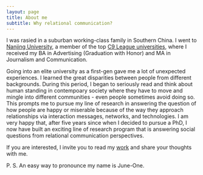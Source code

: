```yaml
---
layout: page
title: About me
subtitle: Why relational communication? 
---
```


I was rasied in a suburban working-class family in Southern China. I went to [Nanjing University](https://en.wikipedia.org/wiki/Nanjing_University), a member of the top [C9 League universities](https://en.wikipedia.org/wiki/C9_League), where I received my BA in Advertising (Graduation with Honor) and MA in Journalism and Communication. 

Going into an elite university as a first-gen gave me a lot of unexpected experiences. I learned the great disparities between people from different backgrounds. During this period, I began to seriously read and think about human standing in contempoary society where they have to move and mingle into different communities - even people sometimes avoid doing so. This prompts me to pursue my line of research in answering the question of how people are happy or miserable because of the way they approach relationships via interaction messages, networks, and technologies. I am very happy that, after five years since when I decided to pursue a PhD, I now have built an exciting line of research program that is answering social questions from relational communication perspectives. 

If you are interested, I invite you to read my [work](https://scholar.google.com/citations?user=duu3b-IAAAAJ&hl=zh-CN) and share your thoughts with me. 

P. S. An easy way to pronounce my name is June-One. 
